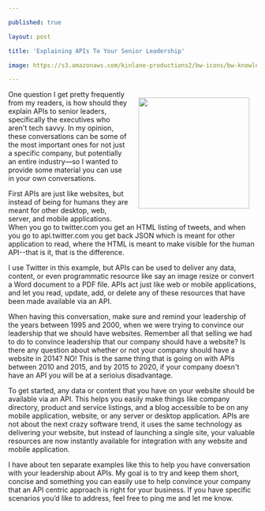 ---
published: true
layout: post
title: 'Explaining APIs To Your Senior Leadership'
image: https://s3.amazonaws.com/kinlane-productions2/bw-icons/bw-knowledge-transfer.png
---

<p><img style="padding: 15px;" src="https://s3.amazonaws.com/kinlane-productions2/bw-icons/bw-knowledge-transfer.png" alt="" width="225" align="right" />
<p>One question I get pretty frequently from my readers, is how should they explain APIs to senior leaders, specifically the executives who aren't tech savvy. In my opinion, these conversations can be some of the most important ones for not just a specific company, but potentially an entire industry&mdash;so I wanted to provide some material you can use in your own conversations.
<p>First APIs are just like websites, but instead of being for humans they are meant for other desktop, web, server, and mobile applications. When you go to twitter.com you get an HTML listing of tweets, and when you go to api.twitter.com you get back JSON which is meant for other application to read, where the HTML is meant to make visible for the human API--that is it, that is the difference.
<p>I use Twitter in this example, but APIs can be used to deliver any data, content, or even programmatic resource like say an image resize or convert a Word document to a PDF file. APIs act just like web or mobile applications, and let you read, update, add, or delete any of these resources that have been made available via an API.
<p>When having this conversation, make sure and remind your leadership of the years between 1995 and 2000, when we were trying to convince our leadership that we should have websites. Remember all that selling we had to do to convince leadership that our company should have a website? Is there any question about whether or not your company should have a website in 2014? NO! This is the same thing that is going on with APIs between 2010 and 2015, and by 2015 to 2020, if your company doesn't have an API you will be at a serioius disadvantage.
<p>To get started, any data or content that you have on your website should be available via an API. This helps you easily make things like company directory, product and service listings, and a blog accessible to be on any mobile application, website, or any server or desktop application. APIs are not about the next crazy software trend, it uses the same technology as delivering your website, but instead of launching a single site, your valuable resources are now instantly available for integration with any website and mobile application.
<p>I have about ten separate examples like this to help you have conversation with your leadership about APIs. My goal is to try and keep them short, concise and something you can easily use to help convince your company that an API centric approach is right for your business. If you have specific scenarios you&rsquo;d like to address, feel free to ping me and let me know.

